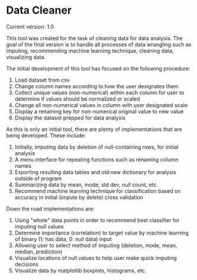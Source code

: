 # Data Cleaner

Current version: 1.0

This tool was created for the task of cleaning data for data analysis. The goal of the final version is to handle all processes of data wrangling such as imputing, recommending machine learning technique, cleaning data, visualizing data.

The initial development of this tool has focused on
the following procedure:
1) Load dataset from csv
2) Change column names according to how the user designates them
3) Collect unique values (non-numerical) within each column for user to determine if values should be normalized or scaled
4) Change all non-numerical values in column with user designated scale
5) Display a renaming key for non-numerical original value to new value
6) Display the dataset prepped for data analysis

As this is only an initial tool, there are plenty of implementations that are being developed. These include:
1) Initially, imputing data by deletion of null-containing rows, for initial analysis
2) A menu interface for repeating functions such as renaming column names
3) Exporting resulting data tables and old:new dictionary for analysis outside of program
4) Summarizing data by mean, mode, std dev, null count, etc.
5) Recommend machine learning technique for classification based on accuracy in initial (impute by delete) cross validation

Down the road implementations are:
1) Using "whole" data points in order to recommend best classifier for imputing null values
2) Determine importance (correlation) to target value by machine learning of binary (1: has data, 0: null data) input
3) Allowing user to select method of imputing (deletion, mode, mean, median, prediction)
4) Visualize locations of null values to help user make quick imputing decisions
5) Visualize data by matplotlib boxplots, histograms, etc.
